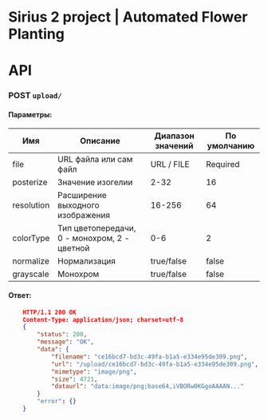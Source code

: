 # Sirius 2 project | Automated Flower Planting

# API

### POST `upload/`
#### Параметры:
|Имя| Описание | Диапазон значений | По умолчанию
|--|--|--|--|
| file | URL файла или сам файл | URL / FILE | Required
| posterize | Значение изогелии | 2-32 | 16
| resolution | Расширение выходного изображения | 16-256 | 64
| colorType | Тип цветопередачи, 0 - монохром, 2 - цветной | 0-6 | 2
| normalize | Нормализация | true/false | false
| grayscale | Монохром | true/false | false
#### Ответ:
```json
	HTTP/1.1 200 OK
	Content-Type: application/json; charset=utf-8
	{
		"status": 200,
		"message": "OK",
		"data": {
			"filename": "ce16bcd7-bd3c-49fa-b1a5-e334e95de309.png",
			"url": "/upload/ce16bcd7-bd3c-49fa-b1a5-e334e95de309.png",
			"mimetype": "image/png",
			"size": 4721,
			"dataurl": "data:image/png;base64,iVBORw0KGgoAAAAN..."
		}
		"error": {}
	}
```
